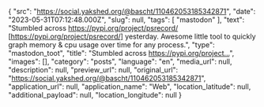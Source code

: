 {
  "src": "https://social.yakshed.org/@bascht/110462053185342871",
  "date": "2023-05-31T07:12:48.000Z",
  "slug": null,
  "tags": [
    "mastodon"
  ],
  "text": "Stumbled across https://pypi.org/project/psrecord/ [https://pypi.org/project/psrecord/] yesterday. Awesome little tool to quickly graph memory & cpu usage over time for any process.",
  "type": "mastodon_toot",
  "title": "Stumbled across https://pypi.org/project…",
  "images": [],
  "category": "posts",
  "language": "en",
  "media_url": null,
  "description": null,
  "preview_url": null,
  "original_url": "https://social.yakshed.org/@bascht/110462053185342871",
  "application_url": null,
  "application_name": "Web",
  "location_latitude": null,
  "additional_payload": null,
  "location_longitude": null
}